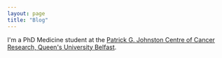 ```yaml
---
layout: page
title: "Blog"
---
```

I'm a PhD Medicine student at the [Patrick G. Johnston Centre of Cancer Research, Queen's University Belfast](https://www.qub.ac.uk/research-centres/cancer-research/).
